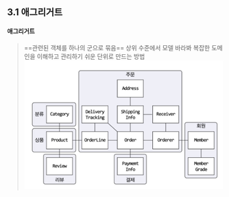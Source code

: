 ## 3.1 애그리거트

#### 애그리거트 
> ==관련된 객체를 하나의 군으로 묶음==
> 상위 수준에서 모델 바라봐 복잡한 도메인을 이해하고 관리하기 쉬운 단위로 만드는 방법
	![복잡한 모델 관리 기준되는 애그리거트](https://github.com/rigyeonghong/FunDDD/blob/main/rigyeong/CH3/image/Pasted%20image%2020240211182015.png)
